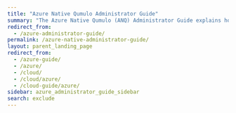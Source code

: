 ```yaml
---
title: "Azure Native Qumulo Administrator Guide"
summary: "The Azure Native Qumulo (ANQ) Administrator Guide explains how the service works, how to configure virtual networking for the service, and how to get started with using the service in Azure."
redirect_from:
  - /azure-administrator-guide/
permalink: /azure-native-administrator-guide/
layout: parent_landing_page
redirect_from:
  - /azure-guide/
  - /azure/
  - /cloud/
  - /cloud/azure/
  - /cloud-guide/azure/
sidebar: azure_administrator_guide_sidebar
search: exclude
---
```

